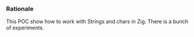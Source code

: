 ### Rationale

This POC show how to work with Strings and chars in Zig.
There is a bunch of experiments.